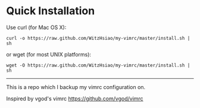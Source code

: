 Quick Installation
==================
Use curl (for Mac OS X):

    curl -o https://raw.github.com/WitzHsiao/my-vimrc/master/install.sh | sh
    
or wget (for most UNIX platforms):

    wget -O https://raw.github.com/WitzHsiao/my-vimrc/master/install.sh | sh

------------------
This is a repo which I backup my vimrc configuration on.

Inspired by vgod's vimrc https://github.com/vgod/vimrc
